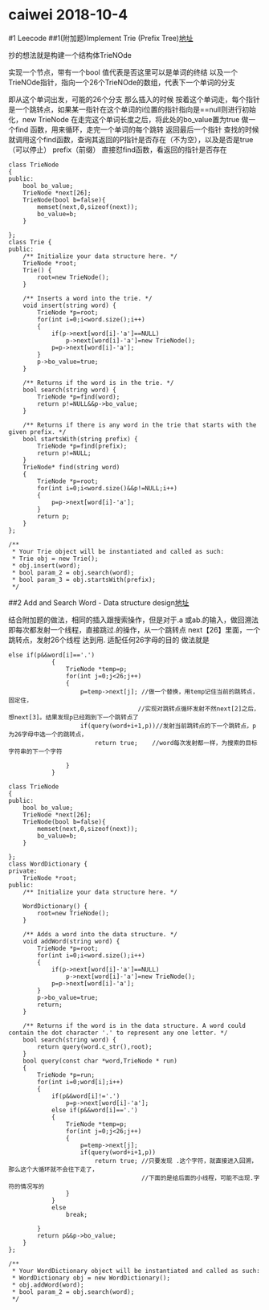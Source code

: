 caiwei 2018-10-4
===
#1 Leecode 
##1(附加题)Implement Trie (Prefix Tree)[地址](https://leetcode.com/problems/implement-trie-prefix-tree/description/)

抄的想法就是构建一个结构体TrieNOde

实现一个节点，带有一个bool 值代表是否这里可以是单词的终结
以及一个TrieNOde指针，指向一个26个TrieNOde的数组，代表下一个单词的分支

即从这个单词出发，可能的26个分支
那么插入的时候
按着这个单词走，每个指针是一个跳转点，如果某一指针在这个单词的i位置的指针指向是==null则进行初始化，new TrieNode
在走完这个单词长度之后，将此处的bo_value置为true
做一个find 函数，用来循环，走完一个单词的每个跳转
返回最后一个指针
查找的时候就调用这个find函数，查询其返回的P指针是否存在（不为空），以及是否是true（可以停止）
prefix（前缀）
直接怼find函数，看返回的指针是否存在


```
class TrieNode
{
public:
    bool bo_value;
    TrieNode *next[26];
    TrieNode(bool b=false){
        memset(next,0,sizeof(next));
        bo_value=b;
    }
    
};
class Trie {
public:
    /** Initialize your data structure here. */
    TrieNode *root;
    Trie() {
        root=new TrieNode();
    }
    
    /** Inserts a word into the trie. */
    void insert(string word) {
        TrieNode *p=root;
        for(int i=0;i<word.size();i++)
        {
            if(p->next[word[i]-'a']==NULL)
                p->next[word[i]-'a']=new TrieNode();
            p=p->next[word[i]-'a'];
        }
        p->bo_value=true;
    }
    
    /** Returns if the word is in the trie. */
    bool search(string word) {
        TrieNode *p=find(word);
        return p!=NULL&&p->bo_value;
    }
    
    /** Returns if there is any word in the trie that starts with the given prefix. */
    bool startsWith(string prefix) {
        TrieNode *p=find(prefix);
        return p!=NULL;
    }
    TrieNode* find(string word)
    {  
        TrieNode *p=root;
        for(int i=0;i<word.size()&&p!=NULL;i++)
        {
            p=p->next[word[i]-'a'];
        }
        return p;
    }
};

/**
 * Your Trie object will be instantiated and called as such:
 * Trie obj = new Trie();
 * obj.insert(word);
 * bool param_2 = obj.search(word);
 * bool param_3 = obj.startsWith(prefix);
 */
```

##2 Add and Search Word - Data structure design[地址](https://leetcode.com/problems/add-and-search-word-data-structure-design/description/)

结合附加题的做法，相同的插入跟搜索操作，但是对于.a 或ab.的输入，做回溯法
即每次都发射一个线程，直接跳过.的操作，从一个跳转点 next【26】里面，一个跳转点，发射26个线程
达到用. 适配任何26字母的目的
做法就是
```
else if(p&&word[i]=='.')
            {
                TrieNode *temp=p;
                for(int j=0;j<26;j++)
                {   
                    p=temp->next[j]; //做一个替换，用temp记住当前的跳转点，固定住，
									//实现对跳转点循环发射不然next[2]之后，想next[3]。结果发现p已经跑到下一个跳转点了
                    if(query(word+i+1,p))//发射当前跳转点的下一个跳转点，p为26字母中选一个的跳转点，
						return true;	//word每次发射都一样，为搜索的目标字符串的下一个字符
                        
                }
            }
```


```
class TrieNode
{
public:
    bool bo_value;
    TrieNode *next[26];
    TrieNode(bool b=false){
        memset(next,0,sizeof(next));
        bo_value=b;
    }
    
};
class WordDictionary {
private:
    TrieNode *root;
public:
    /** Initialize your data structure here. */
    
    WordDictionary() {
        root=new TrieNode();
    }
    
    /** Adds a word into the data structure. */
    void addWord(string word) {
        TrieNode *p=root;
        for(int i=0;i<word.size();i++)
        {
            if(p->next[word[i]-'a']==NULL)
                p->next[word[i]-'a']=new TrieNode();
            p=p->next[word[i]-'a'];
        }
        p->bo_value=true;
        return;
    }
    
    /** Returns if the word is in the data structure. A word could contain the dot character '.' to represent any one letter. */
    bool search(string word) {
        return query(word.c_str(),root);
    }
    bool query(const char *word,TrieNode * run)
    {
        TrieNode *p=run;
        for(int i=0;word[i];i++)
        {
            if(p&&word[i]!='.')
                p=p->next[word[i]-'a'];
            else if(p&&word[i]=='.')
            {
                TrieNode *temp=p;
                for(int j=0;j<26;j++)
                {   
                    p=temp->next[j];
                    if(query(word+i+1,p))
                        return true; //只要发现 .这个字符，就直接进入回溯，那么这个大循环就不会往下走了，
									 //下面的是给后面的小线程，可能不出现.字符的情况写的
                }
            }
            else
                break;
            
        }
        return p&&p->bo_value;
    }
};

/**
 * Your WordDictionary object will be instantiated and called as such:
 * WordDictionary obj = new WordDictionary();
 * obj.addWord(word);
 * bool param_2 = obj.search(word);
 */
```
